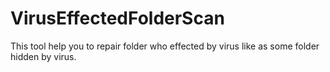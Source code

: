 # VirusEffectedFolderScan

This tool help you to repair folder who effected by virus like as some folder hidden by virus.

